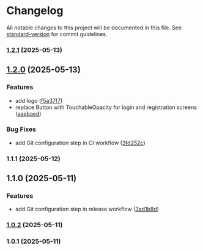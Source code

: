 # Changelog

All notable changes to this project will be documented in this file. See [standard-version](https://github.com/conventional-changelog/standard-version) for commit guidelines.

### [1.2.1](https://github.com/proj-cadastro/projeto-cadastro-app/compare/v1.2.0...v1.2.1) (2025-05-13)

## [1.2.0](https://github.com/proj-cadastro/projeto-cadastro-app/compare/v1.1.1...v1.2.0) (2025-05-13)


### Features

* add logo ([f5a37f7](https://github.com/proj-cadastro/projeto-cadastro-app/commit/f5a37f7eaf7b3ac6c62366077096b0b637f73572))
* replace Button with TouchableOpacity for login and registration screens ([aaebaed](https://github.com/proj-cadastro/projeto-cadastro-app/commit/aaebaed069a2e98a40efc139e3d0217e29dcffab))


### Bug Fixes

* add Git configuration step in CI workflow ([3fd252c](https://github.com/proj-cadastro/projeto-cadastro-app/commit/3fd252c63518e8604c294b8178db0838ea6352a6))

### 1.1.1 (2025-05-12)

## 1.1.0 (2025-05-11)


### Features

* add Git configuration step in release workflow ([3ad1b8d](https://github.com/proj-cadastro/projeto-cadastro-app/commit/3ad1b8d7988e10ef0e3558ab7480caea459a0265))

### [1.0.2](https://github.com/proj-cadastro/projeto-cadastro-app/compare/v1.0.1...v1.0.2) (2025-05-11)

### 1.0.1 (2025-05-11)
